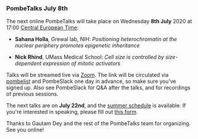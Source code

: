 ### PombeTalks July 8th
<!-- pombase_flags: frontpage -->
<!-- newsfeed_thumbnail: PombeTalks32px.png -->

The next online PombeTalks will take place on Wednesday **8th July**
2020 at 17:00 [Central European
Time](https://greenwichmeantime.com/time-zone/europe/european-union/central-european-time/):

- **Sahana Holla**, Grewal lab, NIH: *Positioning heterochromatin at the nuclear periphery promotes epigenetic inheritance*

- **Nick Rhind**, UMass Medical School: *Cell size is controlled by size-dependent expression of mitotic activators*

Talks will be streamed live via [Zoom](https://zoom.us/). The link
will be circulated via
[pombelist](https://lists.cam.ac.uk/mailman/listinfo/ucam-pombelist)
and PombeSlack one day in advance, so make sure you've signed up. Also
see PombeSlack for Q&A after the talks, and for recordings of previous
sessions.

The next talks are on **July 22nd**, and the [summer
schedule](https://researchseminars.org/seminar/pombeTalks) is
available. If you're interested in speaking, please fill out [this
form](https://docs.google.com/forms/d/e/1FAIpQLSdjnkJfadUwM2eKIBJBQXeLt3aOfzrQEb3D8lvNym1g93DIRQ/viewform).

Thanks to Gautam Dey and the rest of the PombeTalks team for organizing. See you online!
